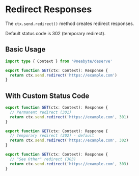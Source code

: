 # Redirect Responses

The `ctx.send.redirect()` method creates redirect responses.

Default status code is 302 (temporary redirect).

## Basic Usage

```typescript
import type { Context } from '@neabyte/deserve'

export function GET(ctx: Context): Response {
  return ctx.send.redirect('https://example.com')
}
```

## With Custom Status Code

```typescript
export function GET(ctx: Context): Response {
  // Permanent redirect (301)
  return ctx.send.redirect('https://example.com', 301)
}

export function GET(ctx: Context): Response {
  // Temporary redirect (302) - default
  return ctx.send.redirect('https://example.com', 302)
}

export function GET(ctx: Context): Response {
  // "See Other" redirect (303)
  return ctx.send.redirect('https://example.com', 303)
}
```
